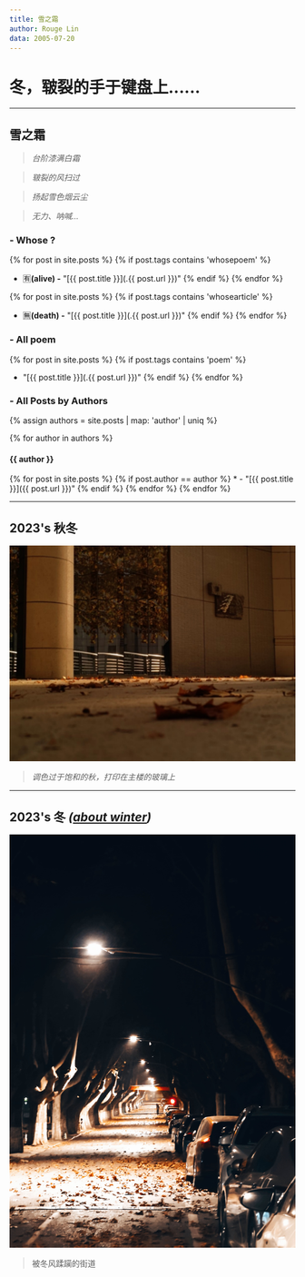 ```yaml
---
title: 雪之霜
author: Rouge Lin
data: 2005-07-20
---
```

# 冬，皲裂的手于键盘上......

----------

## 雪之霜

> *台阶漆满白霜*

> *皲裂的风扫过*

> *扬起雪色烟云尘*

> *无力、呐喊...*

### - Whose ?
{% for post in site.posts %}
{% if post.tags contains 'whosepoem' %}
* 🈶**(alive) -** "[{{ post.title }}](.{{ post.url }})"
  {% endif %}
  {% endfor %}



{% for post in site.posts %}
{% if post.tags contains 'whosearticle' %}

* 🈚**(death) -** "[{{ post.title }}](.{{ post.url }})"
  {% endif %}
  {% endfor %}

### - All poem
{% for post in site.posts %}
{% if post.tags contains 'poem' %}
* "[{{ post.title }}](.{{ post.url }})"
  {% endif %}
  {% endfor %}


### - All Posts by Authors

{% assign authors = site.posts | map: 'author' | uniq %}

{% for author in authors %}
  #### {{ author }}

  {% for post in site.posts %}
    {% if post.author == author %}
      * - "[{{ post.title }}]({{ post.url }})"
    {% endif %}
  {% endfor %}
{% endfor %}

-------------------

## 2023's 秋冬

![main tower's autumn](./image/shier's-autumn.jpg)

> *调色过于饱和的秋，打印在主楼的玻璃上*

---------

## 2023's 冬 *([about winter](./about))*

![road's winter](./image/rouge's-winter-leaf.jpg)

> 被冬风蹂躏的街道


